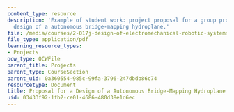 ```yaml
---
content_type: resource
description: 'Example of student work: project proposal for a group project on the
  design of a autonomous bridge-mapping hydroplane.'
file: /media/courses/2-017j-design-of-electromechanical-robotic-systems-fall-2009/03433f921fb2ce014686480d38e1d6ec_MIT2_017JF09_sw2_proposal.pdf
file_type: application/pdf
learning_resource_types:
- Projects
ocw_type: OCWFile
parent_title: Projects
parent_type: CourseSection
parent_uid: 0a360554-985c-99fa-3796-247dbdb86c74
resourcetype: Document
title: Proposal for a Design of a Autonomous Bridge-Mapping Hydroplane
uid: 03433f92-1fb2-ce01-4686-480d38e1d6ec
---
```

